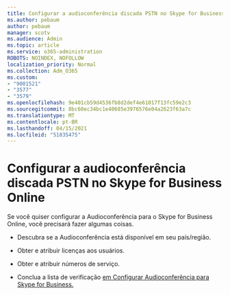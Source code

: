 ```yaml
---
title: Configurar a audioconferência discada PSTN no Skype for Business Online
ms.author: pebaum
author: pebaum
manager: scotv
ms.audience: Admin
ms.topic: article
ms.service: o365-administration
ROBOTS: NOINDEX, NOFOLLOW
localization_priority: Normal
ms.collection: Adm_O365
ms.custom:
- "9001521"
- "3577"
- "3579"
ms.openlocfilehash: 9e401cb59d4536fb8d2def4e61017f13fc59e2c3
ms.sourcegitcommit: 8bc60ec34bc1e40685e3976576e04a2623f63a7c
ms.translationtype: MT
ms.contentlocale: pt-BR
ms.lasthandoff: 04/15/2021
ms.locfileid: "51835475"
---
```

# <a name="setup-pstn-dial-in-audio-conferencing-in-skype-for-business-online"></a>Configurar a audioconferência discada PSTN no Skype for Business Online

Se você quiser configurar a Audioconferência para o Skype for Business Online, você precisará fazer algumas coisas. 

- Descubra se a Audioconferência está disponível em seu país/região.

- Obter e atribuir licenças aos usuários.

- Obter e atribuir números de serviço.

- Conclua a lista de verificação [em Configurar Audioconferência para Skype for Business.](https://docs.microsoft.com/SkypeForBusiness/audio-conferencing-in-office-365/set-up-audio-conferencing)
